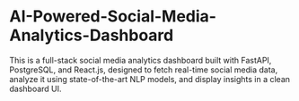 # AI-Powered-Social-Media-Analytics-Dashboard
This is a full-stack social media analytics dashboard built with FastAPI, PostgreSQL, and React.js, designed to fetch real-time social media data, analyze it using state-of-the-art NLP models, and display insights in a clean dashboard UI.
